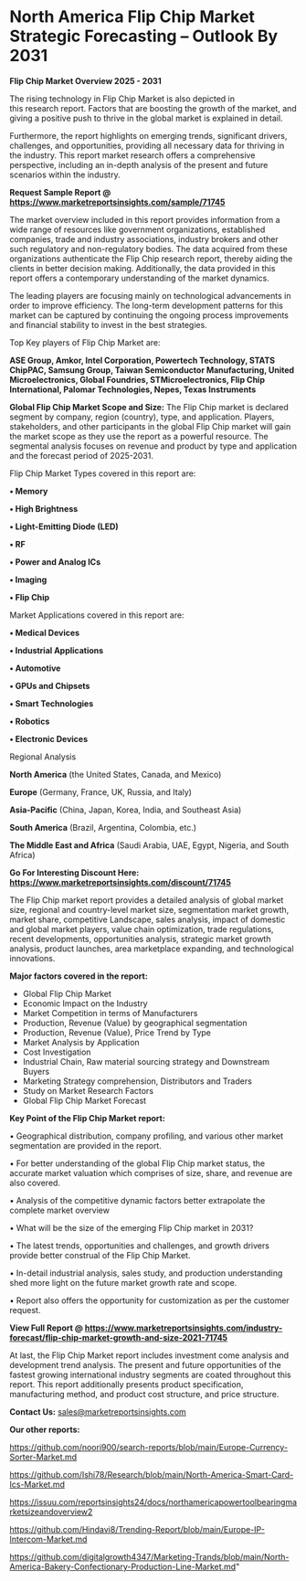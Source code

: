 # North America Flip Chip Market Strategic Forecasting – Outlook By 2031

<Strong> Flip Chip Market Overview 2025 - 2031</strong>

The rising technology in Flip Chip Market is also depicted in this research report. Factors that are boosting the growth of the market, and giving a positive push to thrive in the global market is explained in detail.

Furthermore, the report highlights on emerging trends, significant drivers, challenges, and opportunities, providing all necessary data for thriving in the industry. This report market research offers a comprehensive perspective, including an in-depth analysis of the present and future scenarios within the industry.

<strong>Request Sample Report @ <a href=https://www.marketreportsinsights.com/sample/71745>https://www.marketreportsinsights.com/sample/71745</a></strong>

The market overview included in this report provides information from a wide range of resources like government organizations, established companies, trade and industry associations, industry brokers and other such regulatory and non-regulatory bodies. The data acquired from these organizations authenticate the Flip Chip research report, thereby aiding the clients in better decision making. Additionally, the data provided in this report offers a contemporary understanding of the market dynamics.

The leading players are focusing mainly on technological advancements in order to improve efficiency. The long-term development patterns for this market can be captured by continuing the ongoing process improvements and financial stability to invest in the best strategies.

Top Key players of Flip Chip Market are:

<strong>ASE Group, Amkor, Intel Corporation, Powertech Technology, STATS ChipPAC, Samsung Group, Taiwan Semiconductor Manufacturing, United Microelectronics, Global Foundries, STMicroelectronics, Flip Chip International, Palomar Technologies, Nepes, Texas Instruments</strong>

<strong><b>Global Flip Chip Market Scope and Size:</b></strong>
The Flip Chip market is declared segment by company, region (country), type, and application. Players, stakeholders, and other participants in the global Flip Chip market will gain the market scope as they use the report as a powerful resource. The segmental analysis focuses on revenue and product by type and application and the forecast period of 2025-2031.

Flip Chip Market Types covered in this report are:

<strong>• Memory

• High Brightness

• Light-Emitting Diode (LED)

• RF

• Power and Analog ICs

• Imaging

• Flip Chip</strong>

Market Applications covered in this report are:

<strong>• Medical Devices

• Industrial Applications

• Automotive

• GPUs and Chipsets

• Smart Technologies

• Robotics

• Electronic Devices</strong> 

Regional Analysis

<strong>North America</strong> (the United States, Canada, and Mexico)

<strong>Europe</strong> (Germany, France, UK, Russia, and Italy)

<strong>Asia-Pacific</strong> (China, Japan, Korea, India, and Southeast Asia)

<strong>South America</strong> (Brazil, Argentina, Colombia, etc.)

<strong>The Middle East and Africa</strong> (Saudi Arabia, UAE, Egypt, Nigeria, and South Africa)

<strong>Go For Interesting Discount Here: <a href=https://www.marketreportsinsights.com/discount/71745>https://www.marketreportsinsights.com/discount/71745</a></strong>

The Flip Chip market report provides a detailed analysis of global market size, regional and country-level market size, segmentation market growth, market share, competitive Landscape, sales analysis, impact of domestic and global market players, value chain optimization, trade regulations, recent developments, opportunities analysis, strategic market growth analysis, product launches, area marketplace expanding, and technological innovations.

<strong><b>Major factors covered in the report:</b></strong>
<ul>
  <li>Global Flip Chip Market </li>
  <li>Economic Impact on the Industry</li>
  <li>Market Competition in terms of Manufacturers</li>
  <li>Production, Revenue (Value) by geographical segmentation</li>
  <li>Production, Revenue (Value), Price Trend by Type</li>
  <li>Market Analysis by Application</li>
  <li>Cost Investigation</li>
  <li>Industrial Chain, Raw material sourcing strategy and Downstream Buyers</li>
  <li>Marketing Strategy comprehension, Distributors and Traders</li>
  <li>Study on Market Research Factors</li>
  <li>Global Flip Chip Market Forecast</li>
</ul>

<strong><b>Key Point of the Flip Chip Market report:</b></strong>

• Geographical distribution, company profiling, and various other market segmentation are provided in the report.

• For better understanding of the global Flip Chip market status, the accurate market valuation which comprises of size, share, and revenue are also covered.

• Analysis of the competitive dynamic factors better extrapolate the complete market overview

• What will be the size of the emerging Flip Chip market in 2031?

• The latest trends, opportunities and challenges, and growth drivers provide better construal of the Flip Chip Market.

• In-detail industrial analysis, sales study, and production understanding shed more light on the future market growth rate and scope.

• Report also offers the opportunity for customization as per the customer request.

<strong><b>View Full Report @ <a href=https://www.marketreportsinsights.com/industry-forecast/flip-chip-market-growth-and-size-2021-71745>https://www.marketreportsinsights.com/industry-forecast/flip-chip-market-growth-and-size-2021-71745</a></b></strong>


At last, the Flip Chip Market report includes investment come analysis and development trend analysis. The present and future opportunities of the fastest growing international industry segments are coated throughout this report. This report additionally presents product specification, manufacturing method, and product cost structure, and price structure.

<strong>Contact Us:</strong>
sales@marketreportsinsights.com

<strong>Our other reports:</strong>

<a href=https://github.com/noori900/search-reports/blob/main/Europe-Currency-Sorter-Market.md>https://github.com/noori900/search-reports/blob/main/Europe-Currency-Sorter-Market.md</a>

<a href=https://github.com/Ishi78/Research/blob/main/North-America-Smart-Card-Ics-Market.md>https://github.com/Ishi78/Research/blob/main/North-America-Smart-Card-Ics-Market.md</a>

<a href=https://issuu.com/reportsinsights24/docs/northamericapowertoolbearingmarketsizeandoverview2>https://issuu.com/reportsinsights24/docs/northamericapowertoolbearingmarketsizeandoverview2</a>

<a href=https://github.com/Hindavi8/Trending-Report/blob/main/Europe-IP-Intercom-Market.md>https://github.com/Hindavi8/Trending-Report/blob/main/Europe-IP-Intercom-Market.md</a>

<a href=https://github.com/digitalgrowth4347/Marketing-Trands/blob/main/North-America-Bakery-Confectionary-Production-Line-Market.md>https://github.com/digitalgrowth4347/Marketing-Trands/blob/main/North-America-Bakery-Confectionary-Production-Line-Market.md</a>"
